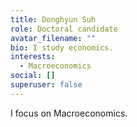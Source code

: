 ```yaml
---
title: Donghyun Suh
role: Doctoral candidate
avatar_filename: ""
bio: I study economics.
interests:
  - Macroeconomics
social: []
superuser: false
---
```

I﻿ focus on Macroeconomics.